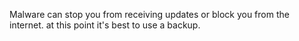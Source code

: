Malware can stop you from receiving updates or block you from the internet. at this point it's best to use a backup. 
 
